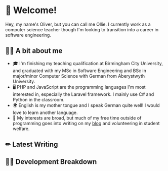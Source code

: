 # 👋 Welcome!

Hey, my name's Oliver, but you can call me Ollie. I currently work as a computer science teacher though I'm looking to transition into a career in software engineering.

## 👨‍🏫 A bit about me

- 🎓 I'm finishing my teaching qualification at Birmingham City University, and graduated with my MSc in Software Engineering and BSc in major/minor Computer Science with German from Aberystwyth University.
- 🖥 PHP and JavaScript are the programming languages I'm most interested in, especially the Laravel framework. I mainly use C# and Python in the classroom.
- 🌍 English is my mother tongue and I speak German quite well! I would love to learn another language. 
- 🌱 My interests are broad, but much of my free time outside of programming goes into writing on my [blog](https://blog.oliverearl.co.uk) and volunteering in student welfare.

## ✏ Latest Writing

<!-- BLOG-POST-LIST:START -->
<!-- BLOG-POST-LIST:END -->

## 👨‍💻 Development Breakdown

<!--START_SECTION:waka-->
<!--END_SECTION:waka-->